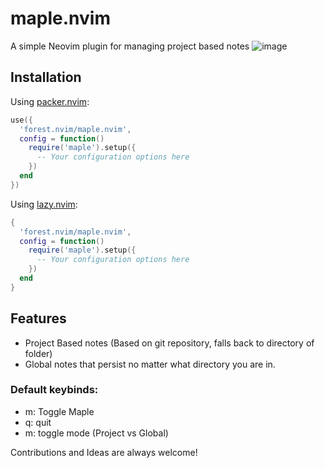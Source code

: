 # maple.nvim

A simple Neovim plugin for managing project based notes
![image](https://github.com/user-attachments/assets/62cb554c-ac8c-4973-a20d-76bf7440a0d2)


## Installation

Using [packer.nvim](https://github.com/wbthomason/packer.nvim):

```lua
use({
  'forest.nvim/maple.nvim',
  config = function()
    require('maple').setup({
      -- Your configuration options here
    })
  end
})
```

Using [lazy.nvim](https://github.com/folke/lazy.nvim):

```lua
{
  'forest.nvim/maple.nvim',
  config = function()
    require('maple').setup({
      -- Your configuration options here
    })
  end
}
```

## Features
- Project Based notes (Based on git repository, falls back to directory of folder)
- Global notes that persist no matter what directory you are in.

### Default keybinds:
- <leader>m: Toggle Maple
- q: quit
- m: toggle mode (Project vs Global)

Contributions and Ideas are always welcome!


